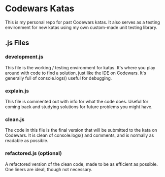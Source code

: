 # Codewars Katas

This is my personal repo for past Codewars katas. It also serves as a testing environment for new katas using my own custom-made unit testing library.

## .js Files

### development.js

This file is the working / testing environment for katas. It's where you play around with code to find a solution, just like the IDE on Codewars. It's generally full of console.logs() useful for debugging.

### explain.js

This file is commented out with info for what the code does. Useful for coming back and studying solutions for future problems you might have.

### clean.js

The code in this file is the final version that will be submitted to the kata on Codewars. It is clean of console.logs() and comments, and is normally as readable as possible.

### refactored.js (optional)

A refactored version of the clean code, made to be as efficient as possible. One liners are ideal, though not necessary.
